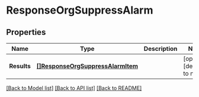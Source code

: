 # ResponseOrgSuppressAlarm

## Properties
Name | Type | Description | Notes
------------ | ------------- | ------------- | -------------
**Results** | [**[]ResponseOrgSuppressAlarmItem**](response_org_suppress_alarm_item.md) |  | [optional] [default to null]

[[Back to Model list]](../README.md#documentation-for-models) [[Back to API list]](../README.md#documentation-for-api-endpoints) [[Back to README]](../README.md)

